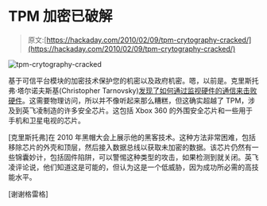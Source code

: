 # TPM 加密已破解

> 原文:[https://hackaday.com/2010/02/09/tpm-crytography-cracked/](https://hackaday.com/2010/02/09/tpm-crytography-cracked/)

![](../Images/6c891b66c0f733e7604a36a13400f270.png "tpm-crytography-cracked")

基于可信平台模块的加密技术保护您的机密以及政府机密。嗯，以前是。克里斯托弗·塔尔诺夫斯基(Christopher Tarnovsky)[发现了如何通过监视硬件的通信来击败硬件](http://www.nzherald.co.nz/technology/news/article.cfm?c_id=5&objectid=10625082)。这需要物理访问，所以并不像听起来那么糟糕，但这确实超越了 TPM，涉及到英飞凌制造的许多安全芯片。这包括 Xbox 360 的外围安全芯片和一些用于手机和卫星电视的芯片。

[克里斯托弗]在 2010 年黑帽大会上展示他的黑客技术。这种方法非常困难，包括移除芯片的外壳和顶层，然后接入数据总线以获取未加密的数据。该芯片仍然有一些锦囊妙计，包括固件陷阱，可以警惕这种类型的攻击，如果检测到就关闭。英飞凌评论说，他们知道这是可能的，但认为这是一个低威胁，因为成功所必需的高技能水平。

[谢谢格雷格]
